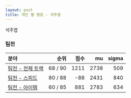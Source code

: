 ```yaml
---
layout: post
title: 개인 별 랭킹 - 석주엽
---
```


석주엽


### 팀전

| 분야 | 순위 | 점수 | mu | sigma |
|:---|---:|---:|---:|---:|
| [팀전 - 전체 트랙](../team-full) | 68 / 90 | 1211 | 2738 | 509 |
| [팀전 - 스피드](../team-speed) | 80 / 88 | -88 | 2431 | 840 |
| [팀전 - 아이템](../team-item) | 60 / 85 | 881 | 2783 | 634 |
